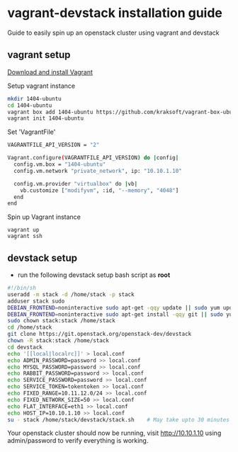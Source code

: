 vagrant-devstack installation guide
=====
Guide to easily spin up an openstack cluster using vagrant and devstack


vagrant setup
----

[Download and install Vagrant](http://docs.vagrantup.com/v2/installation/)

Setup vagrant instance
``` bash
mkdir 1404-ubuntu
cd 1404-ubuntu
vagrant box add 1404-ubuntu https://github.com/kraksoft/vagrant-box-ubuntu/releases/download/14.04/ubuntu-14.04-amd64.box
vagrant init 1404-ubuntu
```


Set 'VagrantFile'


```bash
VAGRANTFILE_API_VERSION = "2"

Vagrant.configure(VAGRANTFILE_API_VERSION) do |config|
  config.vm.box = "1404-ubuntu"
  config.vm.network "private_network", ip: "10.10.1.10"

  config.vm.provider "virtualbox" do |vb|
    vb.customize ["modifyvm", :id, "--memory", "4048"]
  end
end

```

Spin up Vagrant instance
```
vagrant up
vagrant ssh
```

devstack setup
---
* run the following devstack setup bash script as **root**


```bash
#!/bin/sh
useradd -m stack -d /home/stack -p stack
adduser stack sudo
DEBIAN_FRONTEND=noninteractive sudo apt-get -qqy update || sudo yum update -qy
DEBIAN_FRONTEND=noninteractive sudo apt-get install -qqy git || sudo yum install -qy git
sudo chown stack:stack /home/stack
cd /home/stack
git clone https://git.openstack.org/openstack-dev/devstack
chown -R stack:stack /home/stack
cd devstack
echo '[[local|localrc]]' > local.conf
echo ADMIN_PASSWORD=password >> local.conf
echo MYSQL_PASSWORD=password >> local.conf
echo RABBIT_PASSWORD=password >> local.conf
echo SERVICE_PASSWORD=password >> local.conf
echo SERVICE_TOKEN=tokentoken >> local.conf
echo FIXED_RANGE=10.11.12.0/24 >> local.conf
echo FIXED_NETWORK_SIZE=50 >> local.conf
echo FLAT_INTERFACE=eth1 >> local.conf
echo HOST_IP=10.10.1.10 >> local.conf
su - stack /home/stack/devstack/stack.sh    # May take upto 30 minutes to complete
```

Your openstack cluster should now be running, visit http://10.10.1.10 using admin/password  to verify everything is working.



